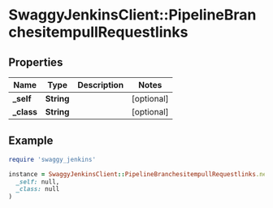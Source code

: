 # SwaggyJenkinsClient::PipelineBranchesitempullRequestlinks

## Properties

| Name | Type | Description | Notes |
| ---- | ---- | ----------- | ----- |
| **_self** | **String** |  | [optional] |
| **_class** | **String** |  | [optional] |

## Example

```ruby
require 'swaggy_jenkins'

instance = SwaggyJenkinsClient::PipelineBranchesitempullRequestlinks.new(
  _self: null,
  _class: null
)
```

